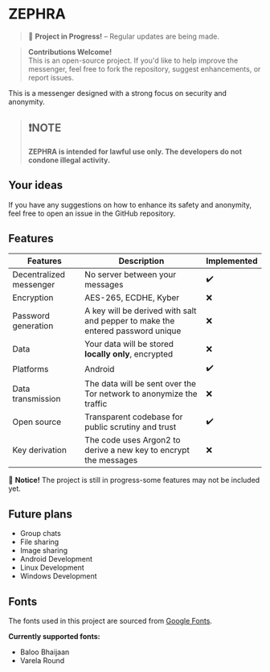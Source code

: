 # ZEPHRA

> 🚧 **Project in Progress!** – Regular updates are being made.

> **Contributions Welcome!**<br>
> This is an open-source project. If you'd like to help improve the messenger,
> feel free to fork the repository, suggest enhancements, or report issues.

This is a messenger designed with a strong focus on security and anonymity.

> ## ❗NOTE
>
> **ZEPHRA is intended for lawful use only. The developers do not condone illegal activity.**

## Your ideas

If you have any suggestions on how to enhance its safety and anonymity,
feel free to open an issue in the GitHub repository.

## Features

| Features                | Description                                                                    | Implemented |
| ----------------------- | ------------------------------------------------------------------------------ | ----------- |
| Decentralized messenger | No server between your messages                                                | ✔️          |
| Encryption              | AES-265, ECDHE, Kyber                                                          | ❌          |
| Password generation     | A key will be derived with salt and pepper to make the entered password unique | ❌          |
| Data                    | Your data will be stored **locally only**, encrypted                           | ❌          |
| Platforms               | Android                                                                        | ✔️          |
| Data transmission       | The data will be sent over the Tor network to anonymize the traffic            | ❌          |
| Open source             | Transparent codebase for public scrutiny and trust                             | ✔️          |
| Key derivation          | The code uses Argon2 to derive a new key to encrypt the messages               | ❌          |

📌 **Notice!** The project is still in progress-some features may not be included yet.

## Future plans

- Group chats
- File sharing
- Image sharing
- Android Development
- Linux Development
- Windows Development

## Fonts

The fonts used in this project are sourced from [Google Fonts](https://fonts.google.com/).

**Currently supported fonts:**

- Baloo Bhaijaan
- Varela Round
